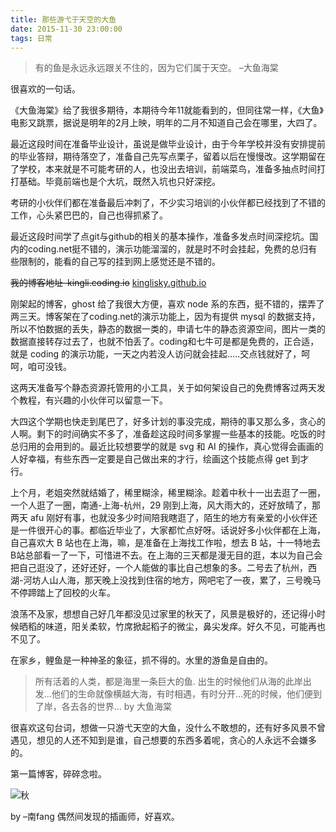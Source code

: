 ```yaml
---
title: 那些游弋于天空的大鱼
date: 2015-11-30 23:00:00
tags: 日常
---
```


> 有的鱼是永远永远跟关不住的，因为它们属于天空。 –大鱼海棠

很喜欢的一句话。

<!--more-->

《大鱼海棠》给了我很多期待，本期待今年11就能看到的，但同往常一样，《大鱼》电影又跳票，据说是明年的2月上映，明年的二月不知道自己会在哪里，大四了。

最近这段时间在准备毕业设计，虽说是做毕业设计，由于今年学校并没有安排提前的毕业答辩，期待落空了，准备自己先写点栗子，留着以后在慢慢改。这学期留在了学校，本来就是不可能考研的人，也没出去培训，前端菜鸟，准备多抽点时间打打基础。毕竟前端也是个大坑，既然入坑也只好深挖。

考研的小伙伴们都在准备最后冲刺了，不少实习培训的小伙伴都已经找到了不错的工作，心头紧巴巴的，自己也得抓紧了。

最近这段时间学了点git与github的相关的基本操作，准备多发点时间深挖坑。国内的coding.net挺不错的，演示功能溜溜的，就是时不时会挂起，免费的总归有些限制的，能看的自己写的挂到网上感觉还是不错的。

~~我的博客地址–kingli.coding.io~~ [kinglisky.github.io](http://kinglisky.github.io)

刚架起的博客，ghost 给了我很大方便，喜欢 node 系的东西，挺不错的，摆弄了两三天。博客架在了coding.net的演示功能上，因为有提供 mysql 的数据支持，所以不怕数据的丢失，静态的数据一类的，申请七牛的静态资源空间，图片一类的数据直接转存过去了，也就不怕丢了。coding和七牛可是都是免费的，正合适，就是 coding 的演示功能，一天之内若没人访问就会挂起…..交点钱就好了，呵呵，咱可没钱。

这两天准备写个静态资源托管用的小工具，关于如何架设自己的免费博客过两天发个教程，有兴趣的小伙伴可以留意一下。

大四这个学期也快走到尾巴了，好多计划的事没完成，期待的事又那么多，贪心的人啊。剩下的时间确实不多了，准备趁这段时间多掌握一些基本的技能。吃饭的时总归用的会用到的。最近比较想要学的就是 svg 和 AI 的操作，真心觉得会画画的人好幸福，有些东西一定要是自己做出来的才行，绘画这个技能点得 get 到才行。

上个月，老姐突然就结婚了，稀里糊涂，稀里糊涂。趁着中秋十一出去逛了一圈，一个人逛了一圈，南通-上海-杭州，29 刚到上海，风大雨大的，还好放晴了，那两天 afu 刚好有事，也就没多少时间陪我瞎逛了，陌生的地方有亲爱的小伙伴还是一件很开心的事。都临近毕业了，大家都忙点好呀。话说好多小伙伴都在上海，自己喜欢大 B 站也在上海，嘛，是准备在上海找工作啦，想去 B 站，十一特地去B站总部看一了一下，可惜进不去。在上海的三天都是漫无目的逛，本以为自己会把自己逛没了，还好还好，一个人能做的事比自己想象的多。二号去了杭州，西湖-河坊人山人海，那天晚上没找到住宿的地方，网吧宅了一夜，累了，三号晚马不停蹄踏上了回校的火车。

浪荡不及家，想想自己好几年都没见过家里的秋天了，风景是极好的，还记得小时候晒稻的味道，阳关柔软，竹席掀起稻子的微尘，鼻尖发痒。好久不见，可能再也不见了。

在家乡，鲤鱼是一种神圣的象征，抓不得的。水里的游鱼是自由的。

> 所有活着的人类，都是海里一条巨大的鱼.
> 出生的时候他们从海的此岸出发…他们的生命就像横越大海，有时相遇，有时分开…死的时候，他们便到了岸，各去各的世界… 
> by 大鱼海棠

很喜欢这句台词，想做一只游弋天空的大鱼，没什么不敢想的，还有好多风景不曾遇见，想见的人还不知到是谁，自己想要的东西多着呢，贪心的人永远不会嫌多的。

第一篇博客，碎碎念啦。

![秋](http://ww2.sinaimg.cn/large/e8faa973jw1equssoarjfj20tm18gn8q.jpg)

by –南fang 偶然间发现的插画师，好喜欢。

